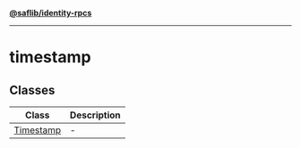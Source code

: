 [**@saflib/identity-rpcs**](../../../index.md)

---

# timestamp

## Classes

| Class                             | Description |
| --------------------------------- | ----------- |
| [Timestamp](classes/Timestamp.md) | -           |
